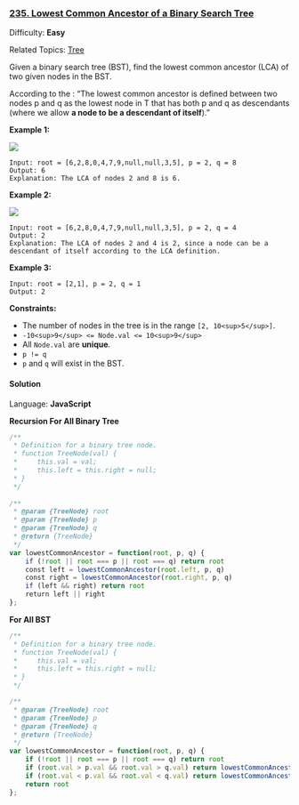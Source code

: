 ### [235\. Lowest Common Ancestor of a Binary Search Tree](https://leetcode.com/problems/lowest-common-ancestor-of-a-binary-search-tree/)

Difficulty: **Easy**  

Related Topics: [Tree](https://leetcode.com/tag/tree/)


Given a binary search tree (BST), find the lowest common ancestor (LCA) of two given nodes in the BST.

According to the : “The lowest common ancestor is defined between two nodes p and q as the lowest node in T that has both p and q as descendants (where we allow **a node to be a descendant of itself**).”

**Example 1:**

![](https://assets.leetcode.com/uploads/2018/12/14/binarysearchtree_improved.png)

```
Input: root = [6,2,8,0,4,7,9,null,null,3,5], p = 2, q = 8
Output: 6
Explanation: The LCA of nodes 2 and 8 is 6.
```

**Example 2:**

![](https://assets.leetcode.com/uploads/2018/12/14/binarysearchtree_improved.png)

```
Input: root = [6,2,8,0,4,7,9,null,null,3,5], p = 2, q = 4
Output: 2
Explanation: The LCA of nodes 2 and 4 is 2, since a node can be a descendant of itself according to the LCA definition.
```

**Example 3:**

```
Input: root = [2,1], p = 2, q = 1
Output: 2
```

**Constraints:**

*   The number of nodes in the tree is in the range `[2, 10<sup>5</sup>]`.
*   `-10<sup>9</sup> <= Node.val <= 10<sup>9</sup>`
*   All `Node.val` are **unique**.
*   `p != q`
*   `p` and `q` will exist in the BST.


#### Solution

Language: **JavaScript**

**Recursion For All Binary Tree**
```javascript
/**
 * Definition for a binary tree node.
 * function TreeNode(val) {
 *     this.val = val;
 *     this.left = this.right = null;
 * }
 */
​
/**
 * @param {TreeNode} root
 * @param {TreeNode} p
 * @param {TreeNode} q
 * @return {TreeNode}
 */
var lowestCommonAncestor = function(root, p, q) {
    if (!root || root === p || root === q) return root
    const left = lowestCommonAncestor(root.left, p, q)
    const right = lowestCommonAncestor(root.right, p, q)
    if (left && right) return root
    return left || right
};
```

**For All BST**
```javascript
/**
 * Definition for a binary tree node.
 * function TreeNode(val) {
 *     this.val = val;
 *     this.left = this.right = null;
 * }
 */

/**
 * @param {TreeNode} root
 * @param {TreeNode} p
 * @param {TreeNode} q
 * @return {TreeNode}
 */
var lowestCommonAncestor = function(root, p, q) {
    if (!root || root === p || root === q) return root
    if (root.val > p.val && root.val > q.val) return lowestCommonAncestor(root.left, p, q)
    if (root.val < p.val && root.val < q.val) return lowestCommonAncestor(root.right, p, q)
    return root
};
```